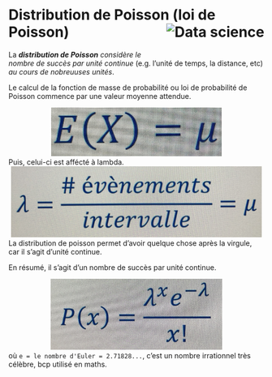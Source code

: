 # **Distribution de Poisson (loi de Poisson)** <a href="../"><img src="../../../assets/bi1.png" alt="Data science" align="right" height="64px"></a>
La _**distribution de Poisson**_ _considère le nombre de succès par unité continue_ (e.g. l’unité de temps, la distance, etc) _au cours de nobreuuses unités_.

Le calcul de la fonction de masse de probabilité ou loi de probabilité de Poisson commence par une valeur moyenne attendue.
<a href="#"><div align="center"><img src="../../assets/poissonDistribution.jpg" height="96"></div></a>
Puis, celui-ci est affécté à lambda.
<a href="#"><div align="center"><img src="../../assets/poissonDistribLambda.jpg" height="140"></div></a>
La distribution de poisson permet d’avoir quelque chose après la virgule, car il s’agit d’unité continue.

En résumé, il s’agit d’un nombre de succès par unité continue.
<a href="#"><div align="center"><img src="../../assets/poissonEquation.jpg" height="140"></div></a>
où `e = le nombre d'Euler = 2.71828...`, c’est un nombre irrationnel très célèbre, bcp utilisé en maths.